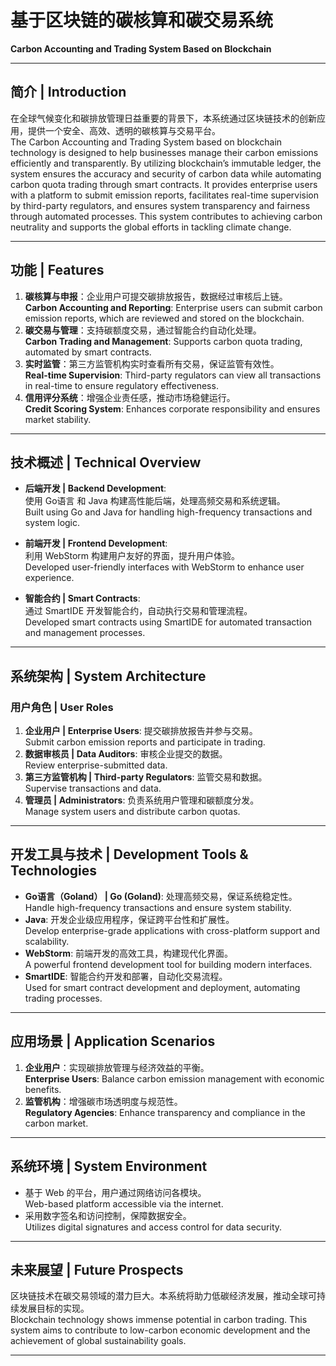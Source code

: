 

# 基于区块链的碳核算和碳交易系统  
**Carbon Accounting and Trading System Based on Blockchain**

---

## 简介 | Introduction  
在全球气候变化和碳排放管理日益重要的背景下，本系统通过区块链技术的创新应用，提供一个安全、高效、透明的碳核算与交易平台。  
The Carbon Accounting and Trading System based on blockchain technology is designed to help businesses manage their carbon emissions efficiently and transparently. By utilizing blockchain’s immutable ledger, the system ensures the accuracy and security of carbon data while automating carbon quota trading through smart contracts. It provides enterprise users with a platform to submit emission reports, facilitates real-time supervision by third-party regulators, and ensures system transparency and fairness through automated processes. This system contributes to achieving carbon neutrality and supports the global efforts in tackling climate change.

---

## 功能 | Features  
1. **碳核算与申报**：企业用户可提交碳排放报告，数据经过审核后上链。  
   **Carbon Accounting and Reporting**: Enterprise users can submit carbon emission reports, which are reviewed and stored on the blockchain.  
2. **碳交易与管理**：支持碳额度交易，通过智能合约自动化处理。  
   **Carbon Trading and Management**: Supports carbon quota trading, automated by smart contracts.  
3. **实时监管**：第三方监管机构实时查看所有交易，保证监管有效性。  
   **Real-time Supervision**: Third-party regulators can view all transactions in real-time to ensure regulatory effectiveness.  
4. **信用评分系统**：增强企业责任感，推动市场稳健运行。  
   **Credit Scoring System**: Enhances corporate responsibility and ensures market stability.  

---

## 技术概述 | Technical Overview  
- **后端开发 | Backend Development**:  
  使用 Go语言 和 Java 构建高性能后端，处理高频交易和系统逻辑。  
  Built using Go and Java for handling high-frequency transactions and system logic.  

- **前端开发 | Frontend Development**:  
  利用 WebStorm 构建用户友好的界面，提升用户体验。  
  Developed user-friendly interfaces with WebStorm to enhance user experience.  

- **智能合约 | Smart Contracts**:  
  通过 SmartIDE 开发智能合约，自动执行交易和管理流程。  
  Developed smart contracts using SmartIDE for automated transaction and management processes.  

---

## 系统架构 | System Architecture  
### 用户角色 | User Roles  
1. **企业用户 | Enterprise Users**: 提交碳排放报告并参与交易。  
   Submit carbon emission reports and participate in trading.  
2. **数据审核员 | Data Auditors**: 审核企业提交的数据。  
   Review enterprise-submitted data.  
3. **第三方监管机构 | Third-party Regulators**: 监管交易和数据。  
   Supervise transactions and data.  
4. **管理员 | Administrators**: 负责系统用户管理和碳额度分发。  
   Manage system users and distribute carbon quotas.  

---

## 开发工具与技术 | Development Tools & Technologies  
- **Go语言（Goland） | Go (Goland)**: 处理高频交易，保证系统稳定性。  
  Handle high-frequency transactions and ensure system stability.  
- **Java**: 开发企业级应用程序，保证跨平台性和扩展性。  
  Develop enterprise-grade applications with cross-platform support and scalability.  
- **WebStorm**: 前端开发的高效工具，构建现代化界面。  
  A powerful frontend development tool for building modern interfaces.  
- **SmartIDE**: 智能合约开发和部署，自动化交易流程。  
  Used for smart contract development and deployment, automating trading processes.  

---

## 应用场景 | Application Scenarios  
1. **企业用户**：实现碳排放管理与经济效益的平衡。  
   **Enterprise Users**: Balance carbon emission management with economic benefits.  
2. **监管机构**：增强碳市场透明度与规范性。  
   **Regulatory Agencies**: Enhance transparency and compliance in the carbon market.  

---

## 系统环境 | System Environment  
- 基于 Web 的平台，用户通过网络访问各模块。  
  Web-based platform accessible via the internet.  
- 采用数字签名和访问控制，保障数据安全。  
  Utilizes digital signatures and access control for data security.  

---

## 未来展望 | Future Prospects  
区块链技术在碳交易领域的潜力巨大。本系统将助力低碳经济发展，推动全球可持续发展目标的实现。  
Blockchain technology shows immense potential in carbon trading. This system aims to contribute to low-carbon economic development and the achievement of global sustainability goals.

---
